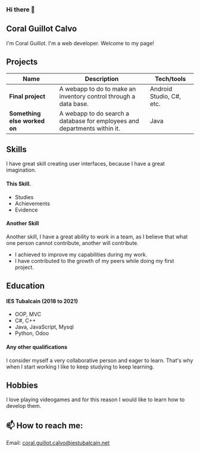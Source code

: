 ### Hi there 👋

## Coral Guillot Calvo

I'm Coral Guillot. I'm a web developer. Welcome to my page!

## Projects

| Name                         | Description       | Tech/tools        |
| ---------------------------- | ----------------- | ----------------- |
| **Final project**            | A webapp to do to make an inventory control through a data base. | Android Studio, C#, etc. |
| **Something else worked on** | A webapp to do search a database for employees and departments within it. | Java              |

## Skills
I have great skill creating user interfaces, because I have a great imagination.

#### This Skill.

- Studies
- Achievements
- Evidence

#### Another Skill

Another skill, I have a great ability to work in a team, as I believe that what one person cannot contribute, another will contribute.

- I achieved to improve my capabilities during my work.
- I have contributed to the growth of my peers while doing my first project.

## Education

#### IES Tubalcain (2018 to 2021)

- OOP, MVC
- C#, C++
- Java, JavaScript, Mysql
- Python, Odoo

#### Any other qualifications

I consider myself a very collaborative person and eager to learn. That's why when I start working I like to keep studying to keep learning.

## Hobbies

I love playing videogames and for this reason I would like to learn how to develop them.

## 📫 How to reach me:

Email: coral.guillot.calvo@iestubalcain.net
